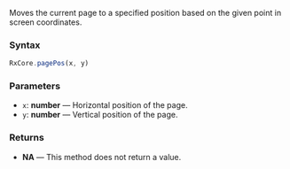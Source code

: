 Moves the current page to a specified position based on the given point in screen coordinates.

### Syntax

```typescript
RxCore.pagePos(x, y)
```

### Parameters

- `x`: **number** — Horizontal position of the page.
- `y`: **number** — Vertical position of the page.

### Returns

- **NA** — This method does not return a value.